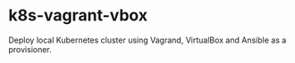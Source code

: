 # k8s-vagrant-vbox
Deploy local Kubernetes cluster using Vagrand, VirtualBox and Ansible as a provisioner.

